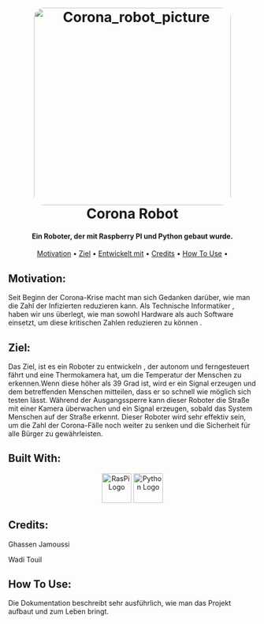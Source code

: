 
<h1 align="center">
  <br>
  <img src="https://ghassenjamoussi99.github.io/img/projects/Corona_Robot.png" alt="Corona_robot_picture" width="400" style=" 
  border-radius: 5%;">
  <br>
  Corona Robot
  <br>
</h1>

<h4 align="center">Ein Roboter, der mit Raspberry PI und Python gebaut wurde.</h4>

<p align="center">
  <a href="#Motivation">Motivation</a> •
  <a href="#Ziel">Ziel</a> •
  <a href="#Entwickelt mit">Entwickelt mit</a> •
  <a href="#Credits">Credits</a> •
  <a href="#HowToUse">How To Use</a> •
</p>

## Motivation:
Seit Beginn der Corona-Krise macht man sich Gedanken darüber, wie man die Zahl der Infizierten reduzieren kann. Als Technische Informatiker , haben wir uns überlegt, wie man sowohl Hardware als auch Software einsetzt, um diese kritischen Zahlen reduzieren zu können .

## Ziel:
Das Ziel, ist es ein Roboter zu entwickeln , der autonom und ferngesteuert fährt und eine Thermokamera hat, um die Temperatur der Menschen zu erkennen.Wenn diese höher als 39 Grad ist, wird er ein Signal erzeugen und dem betreffenden Menschen mitteilen, dass er so schnell wie möglich sich testen lässt. Während der Ausgangssperre kann dieser Roboter die Straße mit einer Kamera überwachen und ein Signal erzeugen, sobald das System Menschen auf der Straße erkennt. Dieser Roboter wird sehr effektiv sein, um die Zahl der Corona-Fälle noch weiter zu senken und die Sicherheit für alle Bürger zu gewährleisten.

## Built With:
<div align="center">
  <a href="https://www.raspberrypi.com/" target="blank"><img src="https://upload.wikimedia.org/wikipedia/de/thumb/c/cb/Raspberry_Pi_Logo.svg/712px-Raspberry_Pi_Logo.svg.png?20120729132916" width="60" alt="RasPi Logo" /></a>
  <a href="https://www.python.org/" target="blank"><img src="https://upload.wikimedia.org/wikipedia/commons/thumb/c/c3/Python-logo-notext.svg/800px-Python-logo-notext.svg.png" width="60" alt="Python Logo" /></a>

</div>

## Credits:

 Ghassen Jamoussi

 Wadi Touil

## How To Use:
Die Dokumentation beschreibt sehr ausführlich, wie man das Projekt aufbaut und zum Leben bringt.
